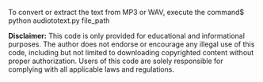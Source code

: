 To convert or extract the text from MP3 or WAV, execute the command$ python audiototext.py file_path 

**Disclaimer:** This code is only provided for educational and informational purposes. The author does not endorse or encourage any illegal use of this code, including but not limited to downloading copyrighted content without proper authorization. Users of this code are solely responsible for complying with all applicable laws and regulations.
